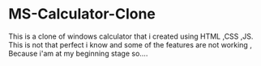 # MS-Calculator-Clone
This is a clone of windows calculator that i created  using HTML ,CSS  ,JS. This is not that perfect i know and some of the features are not working , Because i'am at my beginning stage so....
